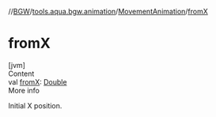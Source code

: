 //[BGW](../../../index.md)/[tools.aqua.bgw.animation](../index.md)/[MovementAnimation](index.md)/[fromX](from-x.md)



# fromX  
[jvm]  
Content  
val [fromX](from-x.md): [Double](https://kotlinlang.org/api/latest/jvm/stdlib/kotlin/-double/index.html)  
More info  


Initial X position.

  



